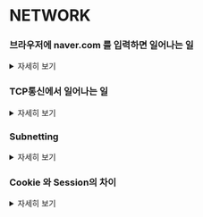 # NETWORK

### 브라우저에 naver.com 를 입력하면 일어나는 일
<details>
   <summary> 자세히 보기 </summary>
 
 <br>

PC쪽에서 브라우저에 naver.com 를 입력하면

운영체제 수준에 따라 다른데 윈도우 기준으로는 도메인 이름을 기준으로 통신을 하려면 IP주소를 알아야한다.

그래서 1차적으로 DNS에 질의를 해야한다.

DNS를 hirachy한 구조를 가지고 있다. 분산형 DB구조이다.

하지만 DNS에 먼저 물어보기전에 컴퓨터마다 호스트파일이라는걸 가지고 있다.

그다음은 DNS Cache에 질의를 해서 캐시에 있을 경우 DNS에 질의하지 않는다.

DNS cache에도 없다면 DNS질의를 시작한다.

네트워크 설정에 따라서 DNS에 질의한다.

공유기가 DNS 포워딩 기능이 있어서 공유기가 DNS에 물어봐서 답을 컴퓨터에 전달해주는 구조도 있다.

또는 DNS에 직접 질의를 할 수도 있다.

그럼 IP주소를 획득하게 된다.

그다음 TCP연결을 한다. http 통신을 위해서

TCP연결이 성공한다면 이제 그다음 http request가 나간다.

하지만 조금 규모가 있는 회사는 무조건 GSLB를 타게 돼있다.

GSLB를 구현하는 방법이 여러가지가 있는데 그중에서 CDN서비스가 있다.

CDN은 PC에서 접속할떄 접속자의 IP를 판단하여 접속자의 위치를 판단한다.

그리고 사용자의 위치를 기반으로 어떤 서버로 접근할떄 가장 빠른지 판단한다. 이때 health check도 진행한다. 그리고 살아 있는 서버이면서 사용자에게 가장 가까운 서버에게 연결시켜주는 것이다.

그렇기 때문에 IP는 달라질 수 있다 왜냐? 내가 접속을 시도할때 가장 원활한 서버쪽으로 접근하기 때문이다.

    
</details>


### TCP통신에서 일어나는 일
<details>
   <summary> 자세히 보기 </summary>
 
 <br>

TCP통신에서는 먼저 3 - way handshake가 일어난다.

그다음 서버 입장에서 살펴보면 서버가 소켓이라는 파일을 열어서 Write또는 Receive를 하게된다.

소켓은 서버와 클라이언트가 양방향 통신을 하기 위해서 사용되는 파일이다.

socket은 TCP/IP 를 추상화 한 것이다.

socket과 TCP/IP 사이에서는 분해라는 것이 일어난다.

TCP에는 버퍼가 존재하는데 서버가 가지고 있는 메모리에 (버퍼) 담겨 있기 떄문에 버퍼에서 버퍼로 데이터를 보내는 과정을 Buffered I/O라고 한다.

TCP에서 IP쪽으로 데이터가 내려갈때 버퍼 데이터를 잘개 쪼갠다. 그것을 우리는 세그먼트라고 부른다. (이것이 분해)

분해가 일어날때 우리는 각각의 세그먼트에게 번호를 붙인다.

그래서 누군가 패킷이란 무엇이냐라고 물어본다면 이를 택배박스와 굉장히 유사하다고 말할 수 있다.

패킷에는 세그먼트가 담겨있고 이는 NIC로 내려가면서 L2레이어에서 프레임 형태에 담기게 된다.

패킷은 기본적으로 end to end로 가게되는 반면 프레임 형태 네트워크를 거치면서 자주 교체되게 된다.

  
   ![image](https://user-images.githubusercontent.com/55564829/192148300-bbe203ab-9f69-4af9-ba32-1563c8970591.png)
  
서버에서 처음 프레임을 받는 네트워크 장치에서는 프레임을 제거하고 상위 레이어로 올린다.

그다음 IP 계층에서 패킷을 제거하고 세그먼트 형태로 TCP에 올리고 TCP 버퍼에 해당 세그먼트 데이터가 적재된다.

이때 세그먼트를 잘 받았다는 걸 서버에게 알려주는 것이 ACK이다.


</details>


### Subnetting
<details>
   <summary> 자세히 보기 </summary>
 
 <br>
   서브넷팅은 하나의 물리적 네트워크를 더 작은 논리적인 그룹 여러개로 쪼개는 행위이다. IP주소는 네트워크 세그먼트와 호스트 세그먼트를 포함하고 있다. 서브넷은 호스트 부분의 아이피 어드레스 비트들을 활용하여 더 작은 서브 네트워크를 형성한다.
   
   네트워크 IP 내에서는 서로 다른 호스트 IP들은 라우터와 같은 통신 장비 없이 통신할 수 있다. 다만 서브넷 네트워크는 서로 다른 서브넷 네트워크랑 통신하기 위해 라우터와 같은 통신 장비가 필요하다.
   
   서브넷팅은 네트워크 트래픽을 줄이는 도움을 줄 수 있고 네트워크 복잡성을 줄이는데 도움을 준다. 서브넷팅은 여러개의 LAN 세그먼트들에게 IP를 할당하는데 필수적이다.
   
   서브넷은 서브넷마스크라는 비트를 사용해서 구분할 수 있습니다. 서브넷 마스크는 IP 대역중 어떤 비트까지 서브넷팅을 할지 결정해줍니다.
   
   IP주소와 서브넷 마스크를 AND연산 했을때의 결과를 사용해서 서브넷 네트워크를 구할 수 있습니다. 

</details>

### Cookie 와 Session의 차이
<details>
   <summary> 자세히 보기 </summary>
 
 <br>
   쿠키는 유저 컴퓨터에 저장되는 작은 텍스트 파일이다. 쿠키의 맥시멈 사이즈는 4KB이다. 유저가 웹사이트를 방문했을때 웹사이트측에서 유저에게 보내는 데이터이다.
   
   쿠키는 오직 발행된 도메인에서만 읽을 수 있다. 보통 광고 업계에서는 유저를 타겟팅하기 위해서 쿠키싱크를 통해서 타 도메인에서 발행된 도메인을 읽을 수 있게 하는 기술이 존재한다.
   
   세션은 서버에 저장된다. 세션은 유니크 id를 할당받고 저장된 값을 읽어오는데 사용된다. 세션이 생성될때 세션의 유니크 아이디는 쿠키에 저장되어 모든 서버 요청에 세션의 유니크 id를 가지고 가게 된다.
   
   만약 클라이언트의 브라우저가 쿠키를 지원하지 않는다면 유니크 세션 id는 URL에 나타나게 된다. 세션은 쿠키에 비해서 더 많은 양의 데이터를 저장할 수 있다.
   
   세션 값은 브라우저가 닫힐때 자동적으로 삭제된다. 만약 해당 값을 계속 저장해두고 싶다면 디비에 저장해두면 된다.
   
   세션 로그인 방식은 다음과 같다. 우리가 로그인을 하면 서버는 세션을 생성하고 쿠키에 세션ID를 태워서 보내준다.

그래야 클라이언트에서 어떠한 action이 발생했을때 서버는 그 액션이 누구의 것인지 확인할 수 있다.

이렇게 해야 하는 이유는 http가 stateless이기 떄문에 모든 요청에 내가 누구임을 확인시켜줄 요소가 필요한 것이다. 

세션은 보통 타임 리밋이 있다.  그리고 세션은 보통 서버의 메모리나 파일시스템에 저장된다.

요즘은 서버들이 보통 여러대가 존재하고 로드벨런서가 앞단에 존재한다.

그러면 이런 경우 세션은 어떻게 관리되어야 하는가?

이럴 경우 세션은 서버에 종속되어 있으므로 로드벨런서는 요청이 처음 갔던 서버에게 계속 보내줘야하는 부담이 생긴다. 

이는 로드밸런서에 부하를 주게 된다.

또 다른 방법으로는 central한 디비를 하나 생성하여 세션 정보를 해당 디비에서 관리하는 것이다. 이런 경우에는 로드밸런서는 요청을 아무 서버에나 보내도 되기 때문에 로드밸런서에서 받는 부하를 줄일 수 있다.

대신 매 요청마다 DB I/O가 생길 수 있다는 단점이 있다.

또 다른 방법으로는 클러스터링된 서버들이 모두 같은 세션을 공유하게 하는 것이다. NFS와 같은 공용스토리지를 사용한다면 해당방법을 실현할 수 있다.

사실 세션의 한계는 분명히 존재하는 것처럼 보인다. session id 와 매칭되는 정보를 서버에서 저장해야된다라는 session과 서버의 종속성이 생기기 때문이다.

이를 해결하기 위해선 그냥 클라이언트에서 인증 관련 데이터를 같이 보내오면 될 것이다. 

그것이 바로 JWT방식이다. 이는 JWT세션에서 다루겠다.
</details>
